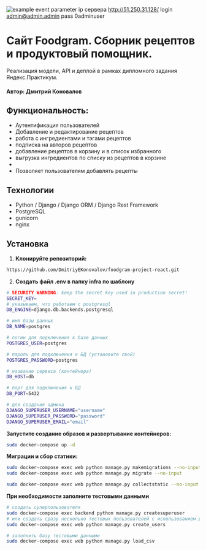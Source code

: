 ![example event parameter](https://github.com/DmitriyEKonovalov/foodgram-project-react/actions/workflows/main.yml/badge.svg?event=push)
ip сервера http://51.250.31.128/
login admin@admin.admin
pass 0adminuser

# Сайт Foodgram. Сборник рецептов и продуктовый помощник. 
Реализация модели, API и деплой в рамках дипломного задания Яндекс.Практикум.

#### Автор: Дмитрий Коновалов

## Функциональность:
- Аутентификация пользователей
- Добавление и редактирование рецептов
- работа с ингредиентами и тэгами рецептов
- подписка на авторов рецептов
- добавление рецептов в корзину и в список избранного
- выгрузка ингредиентов по списку из рецептов в корзине
- 
- Позволяет пользователям добавлять рецепты 

## Технологии
- Python / Django / Django ORM / Django Rest Framework
- PostgreSQL
- gunicorn
- nginx

## Установка
1. **Клонируйте репозиторий:**
```sh
https://github.com/DmitriyEKonovalov/foodgram-project-react.git

```

2. **Создать файл .env в папку infra по шаблону**
```sh
# SECURITY WARNING: keep the secret key used in production secret!
SECRET_KEY=
# указываем, что работаем с postgresql
DB_ENGINE=django.db.backends.postgresql

# имя базы данных
DB_NAME=postgres

# логин для подключения к базе данных
POSTGRES_USER=postgres

# пароль для подключения к БД (установите свой)
POSTGRES_PASSWORD=postgres

# название сервиса (контейнера)
DB_HOST=db

# порт для подключения к БД
DB_PORT=5432

# для создания админа
DJANGO_SUPERUSER_USERNAME="username"
DJANGO_SUPERUSER_PASSWORD="password"
DJANGO_SUPERUSER_EMAIL="email"
```
**Запустите создание образов и развертывание контейнеров:**
```sh
sudo docker-compose up -d
```
**Миграции и сбор статики:**
```sh
sudo docker-compose exec web python manage.py makemigrations --no-input
sudo docker-compose exec web python manage.py migrate --no-input

sudo docker-compose exec web python manage.py collectstatic --no-input
```

**При необходимости заполните тестовыми данными**
```sh
# создать суперпользователя 
sudo docker-compose exec backend python manage.py createsuperuser
# или создать сразу несколько тестовых пользователей с использованием данных из .env
sudo docker-compose exec web python manage.py create_users

# заполнить базу тестовыми данными
sudo docker-compose exec web python manage.py load_csv
```
